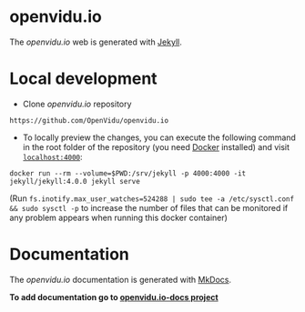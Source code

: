 # openvidu.io

The _openvidu.io_ web is generated with [Jekyll](https://jekyllrb.com/).

# Local development

- Clone _openvidu.io_ repository
```
https://github.com/OpenVidu/openvidu.io
```
- To locally preview the changes, you can execute the following command in the root folder of the repository (you need [Docker](https://store.docker.com/search?type=edition&offering=community) installed) and visit [`localhost:4000`](http://localhost:4000):

```
docker run --rm --volume=$PWD:/srv/jekyll -p 4000:4000 -it jekyll/jekyll:4.0.0 jekyll serve
```
(Run `fs.inotify.max_user_watches=524288 | sudo tee -a /etc/sysctl.conf && sudo sysctl -p` to increase the number of files that can be monitored if any problem appears when running this docker container)

# Documentation

The _openvidu.io_ documentation is generated with [MkDocs](http://www.mkdocs.org).

**To add documentation go to [openvidu.io-docs project](https://github.com/OpenVidu/openvidu.io-docs)**
